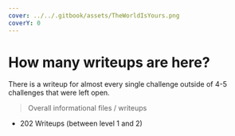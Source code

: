 ```yaml
---
cover: ../../.gitbook/assets/TheWorldIsYours.png
coverY: 0
---
```


# How many writeups are here?

There is a writeup for almost every single challenge outside of 4-5 challenges that were left open.

> Overall informational files / writeups&#x20;

* 202 Writeups (between level 1 and 2)


